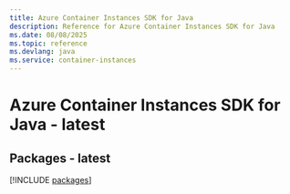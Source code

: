 ```yaml
---
title: Azure Container Instances SDK for Java
description: Reference for Azure Container Instances SDK for Java
ms.date: 08/08/2025
ms.topic: reference
ms.devlang: java
ms.service: container-instances
---
```

# Azure Container Instances SDK for Java - latest
## Packages - latest
[!INCLUDE [packages](container-instances-index.md)]